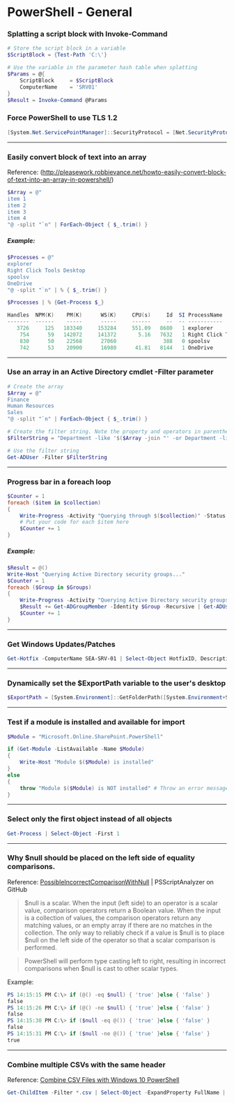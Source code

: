 # PowerShell - General

### Splatting a script block with Invoke-Command
```powershell
# Store the script block in a variable
$ScriptBlock = {Test-Path 'C:\'}

# Use the variable in the parameter hash table when splatting
$Params = @{
    ScriptBlock     = $ScriptBlock
    ComputerName    = 'SRV01'
}
$Result = Invoke-Command @Params
```

### Force PowerShell to use TLS 1.2
```powershell
[System.Net.ServicePointManager]::SecurityProtocol = [Net.SecurityProtocolType]::Tls12
```

***

### Easily convert block of text into an array
Reference: (http://pleasework.robbievance.net/howto-easily-convert-block-of-text-into-an-array-in-powershell/)
```powershell
$Array = @" 
item 1
item 2
item 3
item 4
"@ -split "`n" | ForEach-Object { $_.trim() }
```
##### Example:
```powershell
$Processes = @" 
explorer
Right Click Tools Desktop
spoolsv
OneDrive
"@ -split "`n" | % { $_.trim() }

$Processes | % {Get-Process $_}

Handles  NPM(K)    PM(K)      WS(K)     CPU(s)     Id  SI ProcessName                                                                                                                                                
-------  ------    -----      -----     ------     --  -- -----------                                                                                                                                                
   3726     125   183340     153284     551.09   8680   1 explorer
    754      59   142072     141372       5.16   7632   1 Right Click Tools Desktop                                                                                                                                                   
    830      50    22568      27060               388   0 spoolsv                                                                                                                                                    
    742      53    20900      16980      41.81   8144   1 OneDrive
```

***

### Use an array in an Active Directory cmdlet -Filter parameter
```powershell
# Create the array
$Array = @"
Finance
Human Resources
Sales
"@ -split "`n" | ForEach-Object { $_.trim() }

# Create the filter string. Note the property and operators in parenthesis match the property and operator outside.
$FilterString = "Department -like '$($Array -join "' -or Department -like '")'"

# Use the filter string
Get-ADUser -Filter $FilterString
```

***

### Progress bar in a foreach loop
```powershell
$Counter = 1
foreach ($item in $collection)
{
    Write-Progress -Activity "Querying through $($collection)" -Status "Querying $($item)" -PercentComplete (($Counter / $collection.Length) * 100)
    # Put your code for each $item here
    $Counter += 1
}
```
##### Example:
```powershell
$Result = @()
Write-Host "Querying Active Directory security groups..."
$Counter = 1
foreach ($Group in $Groups)
{
    Write-Progress -Activity "Querying Active Directory security groups..." -Status "Querying $($Group.Name)" -PercentComplete     (($Counter / $Groups.Length) * 100) 
    $Result += Get-ADGroupMember -Identity $Group -Recursive | Get-ADUser -Properties Name | Select @{Label="Active Directory Security Group Name";Expression={$Group.Name}}, Name, Enabled
    $Counter += 1
}
```

***

### Get Windows Updates/Patches
```powershell
Get-Hotfix -ComputerName SEA-SRV-01 | Select-Object HotfixID, Description, InstalledOn | Sort-Object InstalledOn
```

***

### Dynamically set the $ExportPath variable to the user's desktop
```powershell
$ExportPath = [System.Environment]::GetFolderPath([System.Environment+SpecialFolder]::Desktop) # This sets the export path to the user's desktop
```

***

### Test if a module is installed and available for import
```powershell
$Module = "Microsoft.Online.SharePoint.PowerShell"

if (Get-Module -ListAvailable -Name $Module)
{
    Write-Host "Module $($Module) is installed"
}
else
{
    throw "Module $($Module) is NOT installed" # Throw an error message and do not continue the rest of the code
}
```

***

### Select only the first object instead of all objects
```powershell
Get-Process | Select-Object -First 1
```

***

### Why $null should be placed on the left side of equality comparisons.

Reference: [PossibleIncorrectComparisonWithNull](https://github.com/PowerShell/PSScriptAnalyzer/blob/development/RuleDocumentation/PossibleIncorrectComparisonWithNull.md) | PSScriptAnalyzer on GitHub

> $null is a scalar. When the input (left side) to an operator is a scalar value, comparison operators return a Boolean value. When the input is a collection of values, the comparison operators return any matching values, or an empty array if there are no matches in the collection. The only way to reliably check if a value is $null is to place $null on the left side of the operator so that a scalar comparison is performed.

> PowerShell will perform type casting left to right, resulting in incorrect comparisons when $null is cast to other scalar types.

Example:
```powershell
PS 14:15:15 PM C:\> if (@() -eq $null) { 'true' }else { 'false' }
false
PS 14:15:26 PM C:\> if (@() -ne $null) { 'true' }else { 'false' }
false
PS 14:15:30 PM C:\> if ($null -eq @()) { 'true' }else { 'false' }
false
PS 14:15:31 PM C:\> if ($null -ne @()) { 'true' }else { 'false' }
true
```

***

### Combine multiple CSVs with the same header

Reference: [Combine CSV Files with Windows 10 PowerShell](https://sites.pstcc.edu/elearn/instructional-technology/combine-csv-files-with-windows-10-powershell/)

```powershell
Get-ChildItem -Filter *.csv | Select-Object -ExpandProperty FullName | Import-Csv | Export-Csv .\combinedcsvs.csv -NoTypeInformation -Append
```
